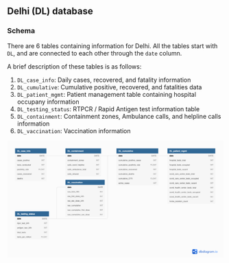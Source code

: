 ## Delhi (DL) database


<!-- @import "[TOC]" {cmd="toc" depthFrom=1 depthTo=6 orderedList=false} -->


### Schema

There are 6 tables containing information for Delhi. All the tables start with `DL`, and are connected to each other through the `date` column.

A brief description of these tables is as follows:

1. `DL_case_info`: Daily cases, recovered, and fatality information
2. `DL_cumulative`: Cumulative positive, recovered, and fatalities data
3. `DL_patient_mgmt`: Patient management table containing hospital occupany information
4. `DL_testing_status`: RTPCR / Rapid Antigen test information table
5. `DL_containment`: Containment zones, Ambulance calls, and helpline calls information
6. `DL_vaccination`: Vaccination information


![test](./images/DL_tables.png)